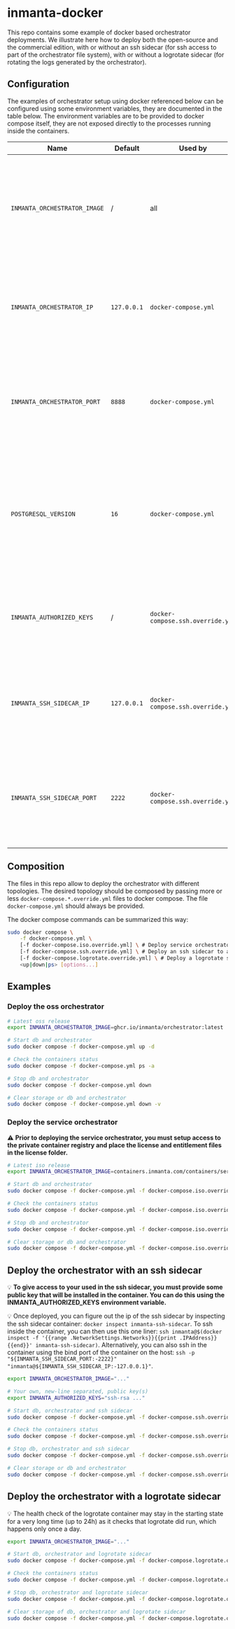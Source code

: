 # inmanta-docker

This repo contains some example of docker based orchestrator deployments.  We illustrate here how to deploy both the open-source and the commercial edition, with or without an ssh sidecar (for ssh access to part of the orchestrator file system), with or without a logrotate sidecar (for rotating the logs generated by the orchestrator).

## Configuration

The examples of orchestrator setup using docker referenced below can be configured using some environment variables, they are documented in the table below.  The environment variables are to be provided to docker compose itself, they are not exposed directly to the processes running inside the containers.

| **Name** | **Default** | **Used by** | **Description** |
| --- | --- | --- | --- |
| `INMANTA_ORCHESTRATOR_IMAGE` | / | all | **Required** This environment variable specifies which container image the orchestrator (and ssh sidecar) should use. |
| `INMANTA_ORCHESTRATOR_IP` | `127.0.0.1` | `docker-compose.yml` | This environment variable specifies on which ip of the **host** the orchestrator api should be made available. |
| `INMANTA_ORCHESTRATOR_PORT` | `8888` | `docker-compose.yml` | This environment variable specifies on which port of the **host** the orchestrator api should be made available. |
| `POSTGRESQL_VERSION` | `16` | `docker-compose.yml` | The postgresql version for the db container, the version should match the one required by the orchestrator version in use. |
| `INMANTA_AUTHORIZED_KEYS` | / | `docker-compose.ssh.override.yml` | The public keys to insert into the ssh sidecar authorized keys for the inmanta user. |
| `INMANTA_SSH_SIDECAR_IP` | `127.0.0.1` | `docker-compose.ssh.override.yml` | This environment variable specifies on which ip of the **host** the ssh sidecar should be made available. |
| `INMANTA_SSH_SIDECAR_PORT` | `2222` | `docker-compose.ssh.override.yml` | This environment variable specifies on which port of the **host** the ssh sidecar should be made available. |

## Composition

The files in this repo allow to deploy the orchestrator with different topologies.  The desired topology should be composed by passing more or less `docker-compose.*.override.yml` files to docker compose.  The file `docker-compose.yml` should always be provided.

The docker compose commands can be summarized this way:
```bash
sudo docker compose \
    -f docker-compose.yml \
    [-f docker-compose.iso.override.yml] \ # Deploy service orchestrator instead of oss one
    [-f docker-compose.ssh.override.yml] \ # Deploy an ssh sidecar to access the orchestrator file system via ssh
    [-f docker-compose.logrotate.override.yml] \ # Deploy a logrotate sidecar to rotate the logs of the orchestrator
    <up|down|ps> [options...]
```

## Examples

### Deploy the oss orchestrator

```bash
# Latest oss release
export INMANTA_ORCHESTRATOR_IMAGE=ghcr.io/inmanta/orchestrator:latest

# Start db and orchestrator
sudo docker compose -f docker-compose.yml up -d

# Check the containers status
sudo docker compose -f docker-compose.yml ps -a

# Stop db and orchestrator
sudo docker compose -f docker-compose.yml down

# Clear storage or db and orchestrator
sudo docker compose -f docker-compose.yml down -v
```

### Deploy the service orchestrator

:warning: **Prior to deploying the service orchestrator, you must setup access to the private container registry and place the license and entitlement files in the license folder.**

```bash
# Latest iso release
export INMANTA_ORCHESTRATOR_IMAGE=containers.inmanta.com/containers/service-orchestrator:8

# Start db and orchestrator
sudo docker compose -f docker-compose.yml -f docker-compose.iso.override.yml up -d

# Check the containers status
sudo docker compose -f docker-compose.yml -f docker-compose.iso.override.yml ps -a

# Stop db and orchestrator
sudo docker compose -f docker-compose.yml -f docker-compose.iso.override.yml down

# Clear storage or db and orchestrator
sudo docker compose -f docker-compose.yml -f docker-compose.iso.override.yml down -v
```

## Deploy the orchestrator with an ssh sidecar

:bulb: **To give access to your used in the ssh sidecar, you must provide some public key that will be installed in the container.  You can do this using the INMANTA_AUTHORIZED_KEYS environment variable.**

:bulb: Once deployed, you can figure out the ip of the ssh sidecar by inspecting the ssh sidecar container: `docker inspect inmanta-ssh-sidecar`.  To ssh inside the container, you can then use this one liner: `ssh inmanta@$(docker inspect -f '{{range .NetworkSettings.Networks}}{{print .IPAddress}}{{end}}' inmanta-ssh-sidecar)`.  Alternatively, you can also ssh in the container using the bind port of the container on the host: `ssh -p "${INMANTA_SSH_SIDECAR_PORT:-2222}" "inmanta@${INMANTA_SSH_SIDECAR_IP:-127.0.0.1}"`.

```bash
export INMANTA_ORCHESTRATOR_IMAGE="..."

# Your own, new-line separated, public key(s)
export INMANTA_AUTHORIZED_KEYS="ssh-rsa ..."

# Start db, orchestrator and ssh sidecar
sudo docker compose -f docker-compose.yml -f docker-compose.ssh.override.yml up -d

# Check the containers status
sudo docker compose -f docker-compose.yml -f docker-compose.ssh.override.yml ps -a

# Stop db, orchestrator and ssh sidecar
sudo docker compose -f docker-compose.yml -f docker-compose.ssh.override.yml down

# Clear storage or db and orchestrator
sudo docker compose -f docker-compose.yml -f docker-compose.ssh.override.yml down -v
```

## Deploy the orchestrator with a logrotate sidecar

:bulb: The health check of the logrotate container may stay in the starting state for a very long time (up to 24h) as it checks that logrotate did run, which happens only once a day.

```bash
export INMANTA_ORCHESTRATOR_IMAGE="..."

# Start db, orchestrator and logrotate sidecar
sudo docker compose -f docker-compose.yml -f docker-compose.logrotate.override.yml up -d

# Check the containers status
sudo docker compose -f docker-compose.yml -f docker-compose.logrotate.override.yml ps -a

# Stop db, orchestrator and logrotate sidecar
sudo docker compose -f docker-compose.yml -f docker-compose.logrotate.override.yml down

# Clear storage of db, orchestrator and logrotate sidecar
sudo docker compose -f docker-compose.yml -f docker-compose.logrotate.override.yml down -v
```
